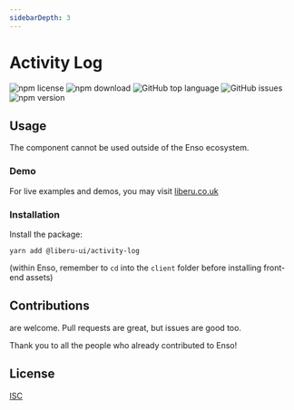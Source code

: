 ```yaml
---
sidebarDepth: 3
---
```


# Activity Log

![npm license](https://img.shields.io/npm/l/@liberu-ui/activity-log.svg) 
![npm download](https://img.shields.io/npm/dm/@liberu-ui/activity-log.svg) 
![GitHub top language](https://img.shields.io/github/languages/top/liberu-ui/activity-log.svg) 
![GitHub issues](https://img.shields.io/github/issues/liberu-ui/activity-log.svg) 
![npm version](https://img.shields.io/npm/v/@liberu-ui/activity-log.svg) 

## Usage
The component cannot be used outside of the Enso ecosystem.

### Demo

For live examples and demos, you may visit [liberu.co.uk](https://www.liberu.co.uk)

### Installation

Install the package:
```
yarn add @liberu-ui/activity-log
```

(within Enso, remember to `cd` into the `client` folder before installing front-end assets)

## Contributions

are welcome. Pull requests are great, but issues are good too.

Thank you to all the people who already contributed to Enso!

## License

[ISC](https://opliberuurce.org/licenses/ISC)
